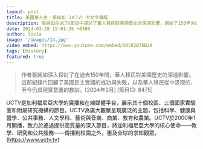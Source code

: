 ```yaml
---
layout: post
title: 美國華人史：張純如（UCTV）中文字幕版
description: 張純如在UCTV節目中探討了華人移民對美國歷史的深遠影響，總結了150年來的成功與教訓，對現今仍具深刻意義。
date: 2024-03-28 15:01:35 +0300
author: livia
image: '/images/14.jpg'
video_embed: https://www.youtube.com/embed/SRl82B7EB2A
tags: [history]
featured: true
---
```


> 作者張純如深入探討了在過去150年間，華人移民對美國歷史的深遠影響。這部紀錄片回顧了美國民主實踐的成功與失敗，以及華人移民從中汲取的、至今仍具現實意義的教訓。[2004年2月] [節目ID: 8475]

UCTV是加利福尼亞大學的廣播和在線媒體平台，展示其十個校區、三個國家實驗室和附屬研究機構的節目。UCTV為廣大觀眾呈現廣泛的主題，包括科學、健康與醫學、公共事務、人文學科、藝術與音樂、商業、教育和農業。UCTV於2000年1月開播，致力於通過提供高質量的深入節目，將加利福尼亞大學的核心使命——教學、研究和公共服務——傳播到校園之外，惠及全球的求知觀眾。
(https://www.uctv.tv)
